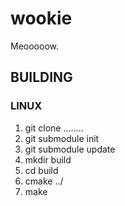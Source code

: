 # wookie
Meooooow.

## BUILDING

### LINUX
1. git clone ........
2. git submodule init
3. git submodule update
4. mkdir build
5. cd build
6. cmake ../
7. make

